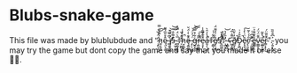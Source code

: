 # Blubs-snake-game
This file was made by blublubdude and "̷̧͈͕̜̮͗̈́̏͝͠h̷͍̗͍̤̝͑͌́̐̿ę̷̤̘̯̫̂̊̎̅́͌ ̴̻̫̟̱̫͛͆̋̅̍ï̸̡̜̗̜̺̽̈́͒͝͝§̵̩̫͔̼̖̉͌̌̇͝ ̴̻͚͔̮͍̅͛̈́̿̽†̴̩͖̪̗̔̓́̆̚ͅḫ̷̝̲̙̹́͑̽̾̚ȩ̶͚͚̭̂͊̀̍̈́̆ͅ ̵̡̜̖͖̻̈́̓̈́͝͠ģ̶̯͓̬̬͋̽̿͂͝ṛ̷͚͖͇̻͆͆̊̚͠ễ̶̠̥̙̤͖͊̌͌̾å̶͈̗̹͔̜̔̓̑̀̚†̷͔͇̩̰͓͋̋́̍̚ê̸̬̖̣̱͑͗̽͌̈́͜§̸̭̲͖̤̫̓̃͛̌̚†̷͎̲̬̭̀̏͆̊̕ͅ ̴͎͇̝̘̉̑̓͛͝ͅ¢̶̺̬̼͍̦̑͌͑̅́ð̸̲̼̟͉̻̓̀̆̏̚Ð̷̡̨̻͎̲̑̎̓͗̚ê̴̙̟̬̣̲̈͑̀̾͠r̸̞̠͈̘̳̋́́͐͂ ̴̛̦̰̲͚̼͌͆̇͑ê̴͇͇̦͉͈̂͂͌̉̈v̴͚̳̞̙͔̑͊̈́̈́͘ế̷͖̲̟͖̳̔̄̃̚r̴̳͕͙̖̂̄̎̃̈́͜".̴̗͍͎̖͓͐͆̐̏̏ you may try the game but dont copy the game and say that you made it or else 🔪🔪.

